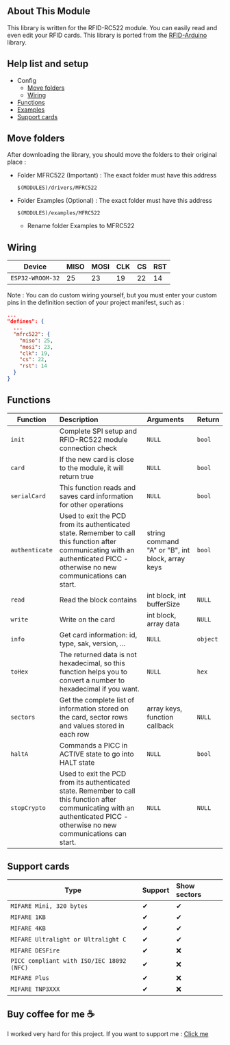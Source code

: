 ## About This Module

This library is written for the RFID-RC522 module. You can easily read and even edit your RFID cards. This library is ported from the [RFID-Arduino](https://github.com/miguelbalboa/rfid) library.

## Help list and setup
  * Config
      * [Move folders](#move-folders)
      * [Wiring](#wiring)
  * [Functions](#functions)
  * [Examples](https://github.com/salarizadi/moddable-sdk/tree/main/Modules/MFRC522/Examples)
  * [Support cards](#support-cards)


## Move folders
<a id="move-folders"></a>

After downloading the library, you should move the folders to their original place :
  
  * Folder MFRC522 (Important) : The exact folder must have this address
      
      ```$(MODULES)/drivers/MFRC522```
      
  * Folder Examples (Optional) : The exact folder must have this address
      
      ```$(MODULES)/examples/MFRC522```
      * Rename folder Examples to MFRC522
     

## Wiring
<a id="wiring"></a>

| Device | MISO | MOSI | CLK | CS | RST |
| --- | :-- | :-- | :-- | :-- | :-- |
| `ESP32-WROOM-32` | 25 | 23 | 19 | 22 | 14

Note : You can do custom wiring yourself, but you must enter your custom pins in the definition section of your project manifest, such as :
```json
...
"defines": {
  ...
  "mfrc522": {
    "miso": 25,
    "mosi": 23,
    "clk": 19,
    "cs": 22,
    "rst": 14
  }
}
```
  
  
## Functions
<a id="functions"></a>

  | Function | Description | Arguments | Return
  | --- | :-- | :-- | :-- |
  | `init` | Complete SPI setup and RFID-RC522 module connection check | `NULL` | `bool`
  | `card` | If the new card is close to the module, it will return true | `NULL` | `bool`
  | `serialCard` | This function reads and saves card information for other operations | `NULL` | `bool`
  | `authenticate` | Used to exit the PCD from its authenticated state. Remember to call this function after communicating with an authenticated PICC - otherwise no new communications can start. | string command "A" or "B", int block, array keys | `bool`
  | `read` | Read the block contains | int block, int bufferSize | `NULL` | `ArrayBuffer`
  | `write`| Write on the card | int block, array data | `NULL` | `bool`
  | `info` | Get card information: id, type, sak, version, ... | `NULL` | `object`
  | `toHex` | The returned data is not hexadecimal, so this function helps you to convert a number to hexadecimal if you want. | `NULL` | `hex`
  | `sectors` | Get the complete list of information stored on the card, sector rows and values stored in each row | array keys, function callback | `NULL`
  | `haltA` | Commands a PICC in ACTIVE state to go into HALT state | `NULL` | `bool`
  | `stopCrypto` | Used to exit the PCD from its authenticated state. Remember to call this function after communicating with an authenticated PICC - otherwise no new communications can start. | `NULL` | `NULL`
  
## Support cards
<a id="functions"></a>

| Type | Support | Show sectors
| --- | :-- | :-- |
| `MIFARE Mini, 320 bytes` | ✔ | ✔ |
| `MIFARE 1KB` | ✔ | ✔ |
| `MIFARE 4KB` | ✔ | ✔ |
| `MIFARE Ultralight or Ultralight C` | ✔ | ✔ |
| `MIFARE DESFire` | ✔ | ❌
| `PICC compliant with ISO/IEC 18092 (NFC)` | ✔ | ❌
| `MIFARE Plus` | ✔ | ❌
| `MIFARE TNP3XXX` | ✔ | ❌


## Buy coffee for me ☕
  I worked very hard for this project. If you want to support me : [Click me](https://github.com/salarizadi/moddable-sdk/blob/main/README.md#buy-coffee-for-me-)  
